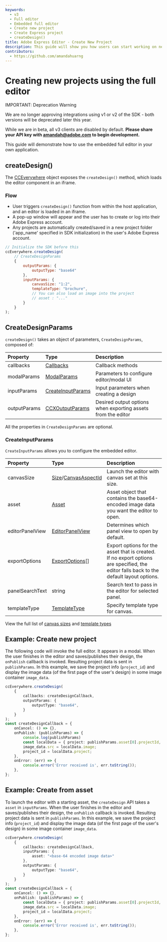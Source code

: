 ```yaml
---
keywords:
  - v3
  - Full editor
  - Embedded full editor
  - Create new project 
  - Create Express project 
  - createDesign()
title: Adobe Express Editor - Create New Project
description: This guide will show you how users can start working on new projects in an embedded Adobe Express editor. 
contributors:
  - https://github.com/amandahuarng
---
```


# Creating new projects using the full editor

<InlineAlert variant="error" slots="header, text1, text2" />

IMPORTANT: Deprecation Warning

We are no longer approving integrations using v1 or v2 of the SDK - both versions will be deprecated later this year.

While we are in beta, all v3 clients are disabled by default. **Please share your API key with amandah@adobe.com to begin development.**

This guide will demonstrate how to use the embedded full editor in your own application.

## createDesign()

The [CCEverywhere](../../../reference/index.md#cceverywhere) object exposes the `createDesign()` method, which loads the editor component in an iframe.

### Flow

* User triggers `createDesign()` function from within the host application, and an editor is loaded in an iframe.
* A pop-up window will appear and the user has to create or log into their Adobe Express account.
* Any projects are automatically created/saved in a new project folder ('app_name' specified in SDK initialization) in the user's Adobe Express account.

```js
// Initialize the SDK before this 
ccEverywhere.createDesign(
    // CreateDesignParams
    {
        outputParams: { 
            outputType: "base64"
        },
        inputParams: { 
            canvasSize: "1:2",
            templateType: "brochure",
            // You can also load an image into the project 
            // asset : "..."
        }
    }
); 
```

## CreateDesignParams

`createDesign()` takes an object of parameters, `CreateDesignParams`, composed of:

| Property | Type| Description
| :-- | :-- | :--
| callbacks | [Callbacks](../../../reference/types/index.md#callbacks) | Callback methods
| modalParams | [ModalParams](../../../reference/types/index.md#modalparams) | Parameters to configure editor/modal UI
| inputParams | [CreateInputParams](#createinputparams) | Input parameters when creating a design
| outputParams | [CCXOutputParams](../../../reference/types/index.md#ccxoutputparams) | Desired output options when exporting assets from the editor
  
All the properties in `CreateDesignParams` are optional.

### CreateInputParams

`CreateInputParams` allows you to configure the embedded editor.

| Property | Type| Description
| :-- | :--| :--
| canvasSize| [Size](../../../reference/types/index.md#size)/[CanvasAspectId](../../../reference/types/index.md#canvasaspectid) | Launch the editor with canvas set at this size.
| asset | [Asset](../../../reference/types/index.md#asset) | Asset object that contains the base64-encoded image data you want the editor to open.
| editorPanelView | [EditorPanelView](../../../reference/types/index.md#editorpanelview) | Determines which panel view to open by default.
| exportOptions | [ExportOptions](../../../reference/types/index.md#exportoptions)[] | Export options for the asset that is created. If no export options are specified, the editor falls back to the default layout options.
| panelSearchText | string | Search text to pass in the editor for selected panel.
| templateType | [TemplateType](../../../reference/types/index.md#templatetype) | Specify template type for canvas.

View the full list of [canvas sizes](../../../reference/types/index.md#canvasaspectid) and [template types](../../../reference/types/index.md#templatetype)

## Example: Create new project

The following code will invoke the full editor. It appears in a modal. When the user finishes in the editor and saves/publishes their design, the `onPublish` callback is invoked. Resulting project data is sent in `publishParams`. In this example, we save the project info (`project_id`) and display the image data (of the first page of the user's design) in some image container `image_data`.

``` ts title="create-new-project.js"
ccEverywhere.createDesign(
    {
        callbacks: createDesignCallback,
        outputParams: {
            outputType: "base64",
        }
    }
);  
const createDesignCallback = {
    onCancel: () => {},
    onPublish: (publishParams) => {
        console.log(publishParams)
        const localData = { project: publishParams.asset[0].projectId, image: publishParams.asset[0].data };
        image_data.src = localData.image;
        project_id = localData.project;
    },
    onError: (err) => {
        console.error('Error received is', err.toString());
    },
};
```

## Example: Create from asset

To launch the editor with a starting asset, the `createDesign` API takes a `asset` in `inputParams`. When the user finishes in the editor and saves/publishes their design, the `onPublish` callback is invoked. Resulting project data is sent in `publishParams`. In this example, we save the project info (`project_id`) and display the image data (of the first page of the user's design) in some image container `image_data`.

``` ts title="create-from-asset.js" hl_lines="5"
ccEverywhere.createDesign(
    {
        callbacks: createDesignCallback,
        inputParams: {
            asset: "<base-64 encoded image data>"
        },
        outputParams: {
            outputType: "base64",
        }
    }
);  
const createDesignCallback = {
    onCancel: () => {},
    onPublish: (publishParams) => {
        const localData = { project: publishParams.asset[0].projectId, image: publishParams.asset[0].data };
        image_data.src = localData.image;
        project_id = localData.project;
    },
    onError: (err) => {
        console.error('Error received is', err.toString());
    },
};
```
